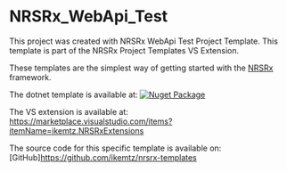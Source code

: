 # NRSRx_WebApi_Test

This project was created with NRSRx WebApi Test Project Template.  This template is part of the NRSRx Project Templates VS Extension.

These templates are the simplest way of getting started with the [NRSRx](https://github.com/ikemtz/NRSRx) framework.

The dotnet template is available at:
[![Nuget Package](https://img.shields.io/nuget/v/IkeMtz.NRSRx.Templates.svg)](https://www.nuget.org/packages/IkeMtz.NRSRx.Templates/) 

The VS extension is available at:
https://marketplace.visualstudio.com/items?itemName=ikemtz.NRSRxExtensions

The source code for this specific template is available on:
[GitHub]https://github.com/ikemtz/nrsrx-templates
